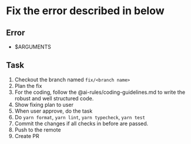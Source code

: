 # Fix the error described in below

## Error

- $ARGUMENTS

## Task

1. Checkout the branch named `fix/<branch name>`
2. Plan the fix
3. For the coding, follow the @ai-rules/coding-guidelines.md to write the robust and well structured code.
4. Show fixing plan to user
5. When user approve, do the task
6. Do `yarn format`, `yarn lint`, `yarn typecheck`, `yarn test`
7. Commit the changes if all checks in before are passed.
8. Push to the remote
9. Create PR
